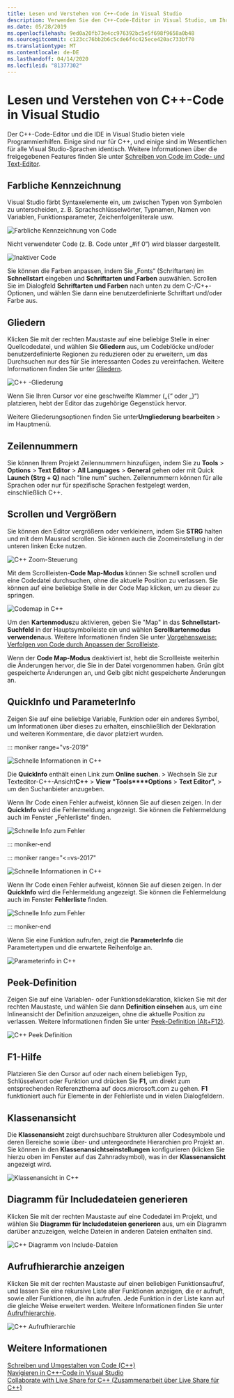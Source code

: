 ```yaml
---
title: Lesen und Verstehen von C++-Code in Visual Studio
description: Verwenden Sie den C++-Code-Editor in Visual Studio, um Ihren Code zu formatieren und zu verstehen.
ms.date: 05/28/2019
ms.openlocfilehash: 9ed0a20fb73e4cc976392bc5e5f698f9658a0b48
ms.sourcegitcommit: c123cc76bb2b6c5cde6f4c425ece420ac733bf70
ms.translationtype: MT
ms.contentlocale: de-DE
ms.lasthandoff: 04/14/2020
ms.locfileid: "81377302"
---
```

# <a name="read-and-understand-c-code-in-visual-studio"></a>Lesen und Verstehen von C++-Code in Visual Studio

Der C++-Code-Editor und die IDE in Visual Studio bieten viele Programmierhilfen. Einige sind nur für C++, und einige sind im Wesentlichen für alle Visual Studio-Sprachen identisch. Weitere Informationen über die freigegebenen Features finden Sie unter [Schreiben von Code im Code- und Text-Editor](/visualstudio/ide/writing-code-in-the-code-and-text-editor).  

## <a name="colorization"></a>Farbliche Kennzeichnung

Visual Studio färbt Syntaxelemente ein, um zwischen Typen von Symbolen zu unterscheiden, z. B. Sprachschlüsselwörter, Typnamen, Namen von Variablen, Funktionsparameter, Zeichenfolgenliterale usw.

![Farbliche Kennzeichnung von Code](../ide/media/code-outline-colorization.png "C++-Farbgebung")

Nicht verwendeter Code (z. B. Code unter „#if 0“) wird blasser dargestellt.

![Inaktiver Code](../ide/media/inactive-code-cpp.png "Inaktiver C++-Code")

Sie können die Farben anpassen, indem Sie „Fonts“ (Schriftarten) im **Schnellstart** eingeben und **Schriftarten und Farben** auswählen. Scrollen Sie im Dialogfeld **Schriftarten und Farben** nach unten zu dem C-/C++-Optionen, und wählen Sie dann eine benutzerdefinierte Schriftart und/oder Farbe aus.

## <a name="outlining"></a>Gliedern

Klicken Sie mit der rechten Maustaste auf eine beliebige Stelle in einer Quellcodedatei, und wählen Sie **Gliedern** aus, um Codeblöcke und/oder benutzerdefinierte Regionen zu reduzieren oder zu erweitern, um das Durchsuchen nur des für Sie interessanten Codes zu vereinfachen. Weitere Informationen finden Sie unter [Gliedern](/visualstudio/ide/outlining).

![C&#43;&#43; -Gliederung](../ide/media/vs2015_cpp_outlining.png "Gliedern")

Wenn Sie Ihren Cursor vor eine geschweifte Klammer („{“ oder „}“) platzieren, hebt der Editor das zugehörige Gegenstück hervor.

Weitere Gliederungsoptionen finden Sie unter**Umgliederung** **bearbeiten** > im Hauptmenü.

## <a name="line-numbers"></a>Zeilennummern

Sie können Ihrem Projekt Zeilennummern hinzufügen, indem Sie zu **Tools** > **Options** > **Text Editor** > **All Languages** > **General** gehen oder mit Quick **Launch (Strg + Q)** nach "line num" suchen. Zeilennummern können für alle Sprachen oder nur für spezifische Sprachen festgelegt werden, einschließlich C++.

## <a name="scroll-and-zoom"></a>Scrollen und Vergrößern

Sie können den Editor vergrößern oder verkleinern, indem Sie **STRG** halten und mit dem Mausrad scrollen. Sie können auch die Zoomeinstellung in der unteren linken Ecke nutzen.

![C&#43;&#43; Zoom-Steuerung](../ide/media/zoom-control.png "Zoom-Steuerelement")

Mit dem Scrollleisten-**Code Map-Modus** können Sie schnell scrollen und eine Codedatei durchsuchen, ohne die aktuelle Position zu verlassen. Sie können auf eine beliebige Stelle in der Code Map klicken, um zu dieser zu springen.

![Codemap in C&#43;&#43;](../ide/media/vs2015-cpp-code-map.png "Code Map")

Um den **Kartenmodus**zu aktivieren, geben Sie "Map" in das **Schnellstart-Suchfeld** in der Hauptsymbolleiste ein und wählen **Scrollkartenmodus verwenden**aus. Weitere Informationen finden Sie unter [Vorgehensweise: Verfolgen von Code durch Anpassen der Scrollleiste](/visualstudio/ide/how-to-track-your-code-by-customizing-the-scrollbar).

Wenn der **Code Map-Modus** deaktiviert ist, hebt die Scrollleiste weiterhin die Änderungen hervor, die Sie in der Datei vorgenommen haben. Grün gibt gespeicherte Änderungen an, und Gelb gibt nicht gespeicherte Änderungen an.

## <a name="quick-info-and-parameter-info"></a>QuickInfo und ParameterInfo

Zeigen Sie auf eine beliebige Variable, Funktion oder ein anderes Symbol, um Informationen über dieses zu erhalten, einschließlich der Deklaration und weiteren Kommentare, die davor platziert wurden.

::: moniker range="vs-2019"

![Schnelle Informationen in C&#43;&#43;](../ide/media/quick-info-vs2019.png "QuickInfo")

Die **QuickInfo** enthält einen Link zum **Online suchen**.  > Wechseln Sie zur Texteditor-C++-Ansicht**C++** > **View** **"Tools****Options** > **Text Editor",** > um den Suchanbieter anzugeben.

Wenn Ihr Code einen Fehler aufweist, können Sie auf diesen zeigen. In der **QuickInfo** wird die Fehlermeldung angezeigt. Sie können die Fehlermeldung auch im Fenster „Fehlerliste“ finden.

![Schnelle Info zum Fehler](../ide/media/quickinfo-on-error.png "Schnelle Info zum Fehler")

::: moniker-end

::: moniker range="<=vs-2017"

![Schnelle Informationen in C&#43;&#43;](../ide/media/quick-info.png "QuickInfo")

Wenn Ihr Code einen Fehler aufweist, können Sie auf diesen zeigen. In der **QuickInfo** wird die Fehlermeldung angezeigt. Sie können die Fehlermeldung auch im Fenster **Fehlerliste** finden.

![Schnelle Info zum Fehler](../ide/media/quickinfo-on-error.png "Schnelle Info zum Fehler")

::: moniker-end

Wenn Sie eine Funktion aufrufen, zeigt die **ParameterInfo** die Parametertypen und die erwartete Reihenfolge an.

![Parameterinfo in C&#43;&#43;](../ide/media/parameter-info.png "Parameterinfo")

## <a name="peek-definition"></a>Peek-Definition

Zeigen Sie auf eine Variablen- oder Funktionsdeklaration, klicken Sie mit der rechten Maustaste, und wählen Sie dann **Definition einsehen** aus, um eine Inlineansicht der Definition anzuzeigen, ohne die aktuelle Position zu verlassen. Weitere Informationen finden Sie unter [Peek-Definition (Alt+F12)](/visualstudio/ide/how-to-view-and-edit-code-by-using-peek-definition-alt-plus-f12).

![C&#43;&#43; Peek Definition](../ide/media/vs2015_cpp_peek_definition.png "vs2015_cpp_peek_definition")

## <a name="f1-help"></a>F1-Hilfe

Platzieren Sie den Cursor auf oder nach einem beliebigen Typ, Schlüsselwort oder Funktion und drücken Sie **F1,** um direkt zum entsprechenden Referenzthema auf docs.microsoft.com zu gehen. **F1** funktioniert auch für Elemente in der Fehlerliste und in vielen Dialogfeldern.

## <a name="class-view"></a>Klassenansicht

Die **Klassenansicht** zeigt durchsuchbare Strukturen aller Codesymbole und deren Bereiche sowie über- und untergeordnete Hierarchien pro Projekt an. Sie können in den **Klassenansichtseinstellungen** konfigurieren (klicken Sie hierzu oben im Fenster auf das Zahnradsymbol), was in der **Klassenansicht** angezeigt wird.

![Klassenansicht in C&#43;&#43;](../ide/media/class-view.png "Klassenansicht")

## <a name="generate-graph-of-include-files"></a>Diagramm für Includedateien generieren

Klicken Sie mit der rechten Maustaste auf eine Codedatei im Projekt, und wählen Sie **Diagramm für Includedateien generieren** aus, um ein Diagramm darüber anzuzeigen, welche Dateien in anderen Dateien enthalten sind.

![C&#43;&#43; Diagramm von Include-Dateien](../ide/media/vs2015_cpp_include_graph.png "vs2015_cpp_include_graph")

## <a name="view-call-hierarchy"></a>Aufrufhierarchie anzeigen

Klicken Sie mit der rechten Maustaste auf einen beliebigen Funktionsaufruf, und lassen Sie eine rekursive Liste aller Funktionen anzeigen, die er aufruft, sowie aller Funktionen, die ihn aufrufen. Jede Funktion in der Liste kann auf die gleiche Weise erweitert werden. Weitere Informationen finden Sie unter [Aufrufhierarchie](/visualstudio/ide/reference/call-hierarchy).

![C&#43;&#43; Aufrufhierarchie](../ide/media/vs2015_cpp_call_hierarchy.png "vs2015_cpp_call_hierarchy")

## <a name="see-also"></a>Weitere Informationen

[Schreiben und Umgestalten von Code (C++)](writing-and-refactoring-code-cpp.md)</br>
[Navigieren in C++-Code in Visual Studio](navigate-code-cpp.md)</br>
[Collaborate with Live Share for C++ (Zusammenarbeit über Live Share für C++)](live-share-cpp.md)
